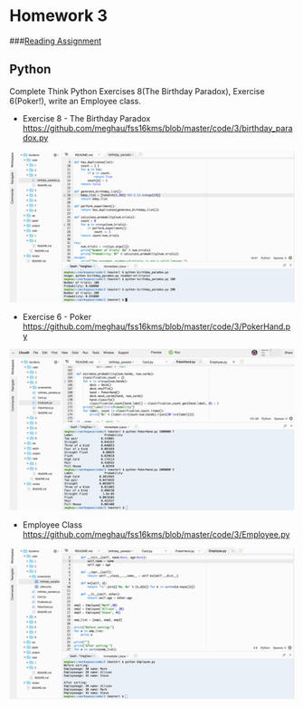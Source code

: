 # Homework 3

###[Reading Assignment](https://github.com/meghau/fss16kms/blob/master/read/3/README.md)

## Python

Complete Think Python Exercises 8(The Birthday Paradox), Exercise 6(Poker!), write an Employee class.

- Exercise 8 - The Birthday Paradox 
<https://github.com/meghau/fss16kms/blob/master/code/3/birthday_paradox.py>

![](https://github.com/meghau/fss16kms/blob/master/code/3/screenshots/birthday_paradox.png)

- Exercise 6 - Poker
<https://github.com/meghau/fss16kms/blob/master/code/3/PokerHand.py> 

![](https://github.com/meghau/fss16kms/blob/master/code/3/screenshots/poker.png)

- Employee Class
<https://github.com/meghau/fss16kms/blob/master/code/3/Employee.py> 

![](https://github.com/meghau/fss16kms/blob/master/code/3/screenshots/employee.png)
